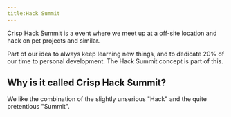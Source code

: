 ```yaml
---
title:Hack Summit
---
```


Crisp Hack Summit is a event where we meet up at a off-site location and hack on pet projects and similar.

Part of our idea to always keep learning new things, and to dedicate 20% of our time to personal development. The Hack Summit concept is part of this.


## Why is it called Crisp Hack Summit?

We like the combination of the slightly unserious "Hack" and the quite pretentious "Summit".





